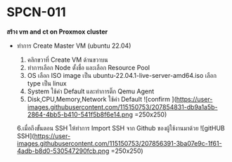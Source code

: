 # SPCN-011
**สร้าง vm and ct on Proxmox cluster**
- ทำการ Create Master VM (ubuntu 22.04)
  1. คลิกขวาที่ Create VM ด้านขวาบน
  2. ทำการเลือก Node ตั้งชื่อ และเลือก Resource Pool 
  3. OS เลือก ISO image เป็น ubuntu-22.04.1-live-server-amd64.iso เลือก type เป็น linux
  4. System ใช้ค่า Default และทำการติ๊ก Qemu Agent
  5. Disk,CPU,Memory,Network ใช้ค่า Default
  ![confirm ](https://user-images.githubusercontent.com/115150753/207854831-db9a1a5b-2864-4bb5-b410-541f5b8f6e14.png =250x250)
   
  6.เมื่อถึงขั้นตอน SSH ให้ทำการ Import SSH จาก Github ของผู้ใช้งานมาด้วย
  ![gitHUB SSH](https://user-images.githubusercontent.com/115150753/207856391-3ba07e9c-1f61-4adb-b8d0-530547290fcb.png =250x250)
